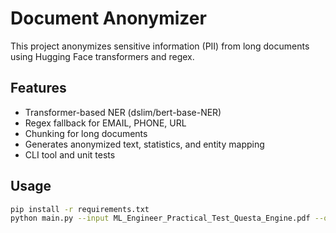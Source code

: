# Document Anonymizer

This project anonymizes sensitive information (PII) from long documents using Hugging Face transformers and regex.

## Features
- Transformer-based NER (dslim/bert-base-NER)
- Regex fallback for EMAIL, PHONE, URL
- Chunking for long documents
- Generates anonymized text, statistics, and entity mapping
- CLI tool and unit tests

## Usage
```bash
pip install -r requirements.txt
python main.py --input ML_Engineer_Practical_Test_Questa_Engine.pdf --output anonymized_output.json
```

